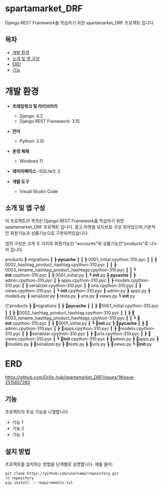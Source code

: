 # spartamarket_DRF

Django REST Framework를 학습하기 위한 spartamarket_DRF 프로젝트 입니다.


## 목차

- [개발 환경](#개발환경)
- [소개 및 앱 구성](#소개및앱구성)
- [ERD](#ERD)
- [기능](#기능)


# 개발 환경

- **프레임워크 및 라이브러리**
  - Django: 4.2
  - Django REST Framework: 3.15

- **언어**
  - Python: 3.10

- **운영 체제**
  - Windows 11

- **데이터베이스**
  -SQLite3: 3

- **개발 도구**
  - Visual Studio Code
 



## 소개 및 앱 구성

이 프로젝트의 목적은 Django REST Framework를 학습하기 위한 spartamarket_DRF 프로젝트 입니다.
중고 마켓을 모티브로 구성 되어있으며,기본적인 회원기능과 상품기능으로 구분되어있습니다.

앱의 구성은 크게 두 가지로 회원기능인 "accounts"와 상품기능인"products"로 나누어 집니다.

products
 ┣ migrations
 ┃ ┣ __pycache__
 ┃ ┃ ┣ 0001_initial.cpython-310.pyc
 ┃ ┃ ┣ 0002_hashtag_product_hashtag.cpython-310.pyc
 ┃ ┃ ┣ 0003_rename_hashtag_product_hashtags.cpython-310.pyc
 ┃ ┃ ┗ __init__.cpython-310.pyc
 ┃ ┣ 0001_initial.py
 ┃ ┗ __init__.py
 ┣ __pycache__
 ┃ ┣ admin.cpython-310.pyc
 ┃ ┣ apps.cpython-310.pyc
 ┃ ┣ models.cpython-310.pyc
 ┃ ┣ serializer.cpython-310.pyc
 ┃ ┣ urls.cpython-310.pyc
 ┃ ┣ views.cpython-310.pyc
 ┃ ┗ __init__.cpython-310.pyc
 ┣ admin.py
 ┣ apps.py
 ┣ models.py
 ┣ serializer.py
 ┣ tests.py
 ┣ urls.py
 ┣ views.py
 ┗ __init__.py

  📦products
 ┣ 📂migrations
 ┃ ┣ 📂__pycache__
 ┃ ┃ ┣ 📜0001_initial.cpython-310.pyc
 ┃ ┃ ┣ 📜0002_hashtag_product_hashtag.cpython-310.pyc
 ┃ ┃ ┣ 📜0003_rename_hashtag_product_hashtags.cpython-310.pyc
 ┃ ┃ ┗ 📜__init__.cpython-310.pyc
 ┃ ┣ 📜0001_initial.py
 ┃ ┗ 📜__init__.py
 ┣ 📂__pycache__
 ┃ ┣ 📜admin.cpython-310.pyc
 ┃ ┣ 📜apps.cpython-310.pyc
 ┃ ┣ 📜models.cpython-310.pyc
 ┃ ┣ 📜serializer.cpython-310.pyc
 ┃ ┣ 📜urls.cpython-310.pyc
 ┃ ┣ 📜views.cpython-310.pyc
 ┃ ┗ 📜__init__.cpython-310.pyc
 ┣ 📜admin.py
 ┣ 📜apps.py
 ┣ 📜models.py
 ┣ 📜serializer.py
 ┣ 📜tests.py
 ┣ 📜urls.py
 ┣ 📜views.py
 ┗ 📜__init__.py

# ERD
https://github.com/Drills-hub/spartamarket_DRF/issues/1#issue-2515657260

## 기능

프로젝트의 주요 기능을 나열합니다.
- 기능 1
- 기능 2
- 기능 3

## 설치 방법

프로젝트를 설치하는 방법을 단계별로 설명합니다. 예를 들어:

```bash
git clone https://github.com/username/repository.git
cd repository
pip install -r requirements.txt
